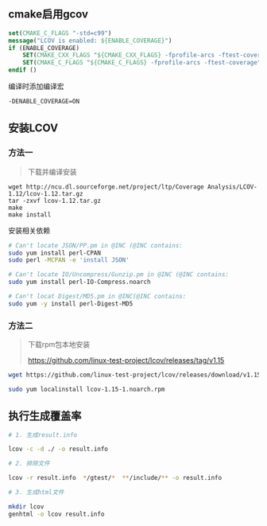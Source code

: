 ## cmake启用gcov
```cmake
set(CMAKE_C_FLAGS "-std=c99")
message("LCOV is enabled: ${ENABLE_COVERAGE}")
if (ENABLE_COVERAGE)
    SET(CMAKE_CXX_FLAGS "${CMAKE_CXX_FLAGS} -fprofile-arcs -ftest-coverage")
    SET(CMAKE_C_FLAGS "${CMAKE_C_FLAGS} -fprofile-arcs -ftest-coverage")
endif ()
```

编译时添加编译宏
```bash
-DENABLE_COVERAGE=ON
```

## 安装LCOV
### 方法一
> 下载并编译安装
```sudo
wget http://ncu.dl.sourceforge.net/project/ltp/Coverage Analysis/LCOV-1.12/lcov-1.12.tar.gz
tar -zxvf lcov-1.12.tar.gz 
make
make install
```

安装相关依赖
```bash
# Can't locate JSON/PP.pm in @INC (@INC contains:
sudo yum install perl-CPAN
sudo perl -MCPAN -e 'install JSON'

# Can't locate IO/Uncompress/Gunzip.pm in @INC (@INC contains:
sudo yum install perl-IO-Compress.noarch

# Can't locat Digest/MD5.pm in @INC(@INC contains:
sudo yum -y install perl-Digest-MD5
```

### 方法二
> 下载rpm包本地安装
> 
> https://github.com/linux-test-project/lcov/releases/tag/v1.15
```bash
wget https://github.com/linux-test-project/lcov/releases/download/v1.15/lcov-1.15-1.noarch.rpm

sudo yum localinstall lcov-1.15-1.noarch.rpm
```
## 执行生成覆盖率
```bash
# 1. 生成result.info

lcov -c -d ./ -o result.info

# 2. 排除文件

lcov -r result.info  */gtest/*  **/include/** -o result.info

# 3. 生成html文件

mkdir lcov
genhtml -o lcov result.info
```